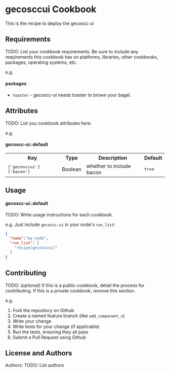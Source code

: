 gecosccui Cookbook
===================

This is the recipe to deploy the gecoscc ui

Requirements
------------
TODO: List your cookbook requirements. Be sure to include any requirements this cookbook has on platforms, libraries, other cookbooks, packages, operating systems, etc.


e.g.
#### packages
- `toaster` - gecoscc-ui needs toaster to brown your bagel.

Attributes
----------
TODO: List you cookbook attributes here.

e.g.
#### gecoscc-ui::default
<table>
  <tr>
    <th>Key</th>
    <th>Type</th>
    <th>Description</th>
    <th>Default</th>
  </tr>
  <tr>
    <td><tt>['gecosccui']['bacon']</tt></td>
    <td>Boolean</td>
    <td>whether to include bacon</td>
    <td><tt>true</tt></td>
  </tr>
</table>

Usage
-----
#### gecoscc-ui::default
TODO: Write usage instructions for each cookbook.

e.g.
Just include `gecoscc-ui` in your node's `run_list`:

```json
{
  "name":"my_node",
  "run_list": [
    "recipe[gecosccui]"
  ]
}
```

Contributing
------------
TODO: (optional) If this is a public cookbook, detail the process for contributing. If this is a private cookbook, remove this section.

e.g.
1. Fork the repository on Github
2. Create a named feature branch (like `add_component_x`)
3. Write your change
4. Write tests for your change (if applicable)
5. Run the tests, ensuring they all pass
6. Submit a Pull Request using Github

License and Authors
-------------------
Authors: TODO: List authors
